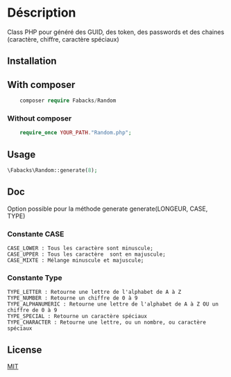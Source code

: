# Déscription

Class PHP pour généré des GUID, des token, des passwords et des chaines (caractère, chiffre, caractère spéciaux)

## Installation

## With composer 
```php
    composer require Fabacks/Random
```

### Without composer
```php
    require_once YOUR_PATH."Random.php";
```

## Usage
```php
\Fabacks\Random::generate(8);
```
## Doc
Option possible pour la méthode generate
    generate(LONGEUR, CASE, TYPE)

### Constante CASE
    CASE_LOWER : Tous les caractère sont minuscule;
    CASE_UPPER : Tous les caractère  sont en majuscule;
    CASE_MIXTE : Mélange minuscule et majuscule;

### Constante Type
    TYPE_LETTER : Retourne une lettre de l'alphabet de A à Z
    TYPE_NUMBER : Retourne un chiffre de 0 à 9
    TYPE_ALPHANUMERIC : Retourne une lettre de l'alphabet de A à Z OU un chiffre de 0 à 9
    TYPE_SPECIAL : Retourne un caractère spéciaux
    TYPE_CHARACTER : Retourne une lettre, ou un nombre, ou caractère spéciaux


## License
[MIT](https://choosealicense.com/licenses/mit/)